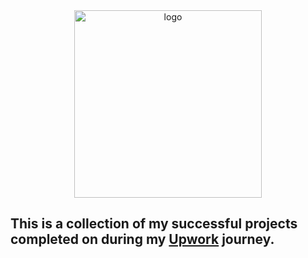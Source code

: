 <center>
<img src="https://user-images.githubusercontent.com/84310155/210425238-bc41cf0f-c133-49c4-8fed-895e9c3ea13c.png" alt="logo" width="300">
</center>

## This is a collection of my successful projects completed on during my <a href="https://www.upwork.com/freelancers/~01477cd33d052a8899" target="_blank" >Upwork</a> journey. 

